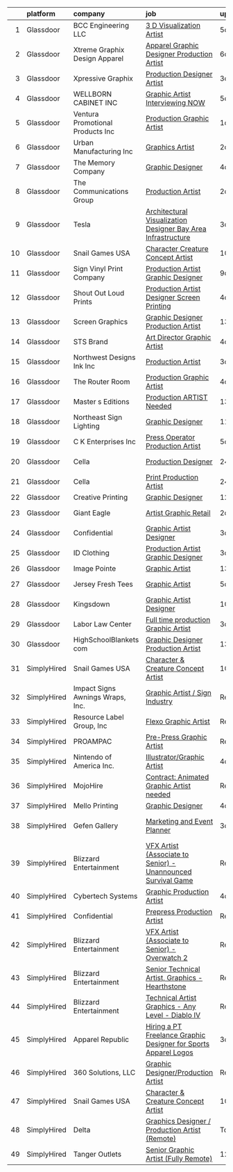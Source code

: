 

|    | platform    | company                           | job                                                                                                                                                                                                                                                                                                                                                                                                                                                                                                                                                                                                                                                                                                                                                                                                                                                                                                                                                                                                                                                                                                                                   | update_time   | location            |
|---:|:------------|:----------------------------------|:--------------------------------------------------------------------------------------------------------------------------------------------------------------------------------------------------------------------------------------------------------------------------------------------------------------------------------------------------------------------------------------------------------------------------------------------------------------------------------------------------------------------------------------------------------------------------------------------------------------------------------------------------------------------------------------------------------------------------------------------------------------------------------------------------------------------------------------------------------------------------------------------------------------------------------------------------------------------------------------------------------------------------------------------------------------------------------------------------------------------------------------|:--------------|:--------------------|
|  1 | Glassdoor   | BCC Engineering  LLC              | [3 D Visualization Artist](https://www.glassdoor.com/partner/jobListing.htm?pos=115&ao=1110586&s=58&guid=0000018378a93831a3c38fb5aabef939&src=GD_JOB_AD&t=SR&vt=w&ea=1&cs=1_8efd1c35&cb=1664176699774&jobListingId=1008152719316&cpc=E521981D00147CE2&jrtk=3-0-1gdsaie2q2p8m001-1gdsaie3akf3h800-04b7d80e9c0fc6af--6NYlbfkN0CAddgBklkkUojUV23C5ENrBOX7WyNdbf0KU89bOUJxK2QK6DCs98sKGauzi1vKMHI8wyOyZg7YiCAZD3hSoe0-rxv12lydIxZIwg4dCtQJNwfSpk7uBqwFx9BIT1ctrc7M3yfHhNlRARo16HI8nnrFREmATAliEBIyJ3E-_EhSNTaNANgWD0uf5fCOtHO1jGGAOu4JtdDh4s_3iwWOk1kMAg9CJIeiKjXCQVzoI2XIcJAWicjcPJqqiQN_7v31QYWSJJcilnKWwiE9fImpA_zZC_nTJuxJyekEkZXVDG7dvx6S48A1VEE47-jx9IIi-HNItb3nccMimwzVB6wTReDxVjYeFUQ861CqHCEhXK-h4lATC_KT_aIMJJro0jUKxw3cME9TtFHYtKSsAVlt3ZRZDcpPdW9qoff5EV04sY9Hg8vJj0h14nxeB1uyHDHkxUdalmx3F4HrYYWaJYEH2U3MPrVQ_R1cqKYKagjrpsyh3Pc540WdS-b0pQcbYoIhKDiL-gxmc37JFvFa6TnPForwzbg7hz_Owp4ZmmL3DWDFt5wsKyvbEW7XpUzualoqiEqIjeeHf8jIgw%3D%3D)                                                                                                                                                                                       | 5d            | Miami, FL           |
|  2 | Glassdoor   | Xtreme Graphix Design   Apparel   | [Apparel Graphic Designer Production Artist](https://www.glassdoor.com/partner/jobListing.htm?pos=102&ao=1110586&s=58&guid=0000018378a93831a3c38fb5aabef939&src=GD_JOB_AD&t=SR&vt=w&ea=1&cs=1_1bed8275&cb=1664176699772&jobListingId=1008150225561&cpc=3E6EA0B2E88763A0&jrtk=3-0-1gdsaie2q2p8m001-1gdsaie3akf3h800-445896edda0e98df--6NYlbfkN0CHpSnjIPxMtekS58WZl5Olhjo2iWL5RjE_Boe0ccr3Fl9Gcdp22GbR2i7cGCDUZj1YDpw5ePABuOt5YrZInMjpDR45YA865a6xQ6GOUSOVqQeNub6vG-oEBJxkz3ZrkpVrjUP18wQ1U_Bkoj4YQTggB7eSneEfGPhSh-bUOURyZRMOsUj6QduqaJwbILEjLKc31jSTpX-mZOdqJcPg-0hbYXUuDCkvSSB-bOeD0Lsqxcm-K9nQdvCJnPLNyTz72AblmJnvD9mNfNOSdEIhuO5TJYzrN1fk5KLS0ki0jXr7QjP631K88vTrB6yjdg7cYiuKUoN1cugk9CiAGpBhwSKhWQCaHdSXztvJ4bTL80o22Ykz02EjBlQvppzewd6tVJkFmj_fmW6eAayYt2UCVoPkloQN6jSCsfQGF8gg8TlPyuvrygZAVfWObGOKqI2wUWasf-a7e64EfPaIefdXfl0Xngn89XL-6Ft4qNznGpnL3IVrfmJWXxZZRmLKlgus7FNNqRuR2t_kQ8jf_wIS4gvGv6JnaVA9Icfml8m9hlnEcg%3D%3D)                                                                                                                                                                                                     | 6d            | Saint George, UT    |
|  3 | Glassdoor   | Xpressive Graphix                 | [Production Designer Artist](https://www.glassdoor.com/partner/jobListing.htm?pos=130&ao=1110586&s=58&guid=0000018378a93831a3c38fb5aabef939&src=GD_JOB_AD&t=SR&vt=w&ea=1&cs=1_3fee4849&cb=1664176699776&jobListingId=1008156255031&cpc=4F748F1840550ABC&jrtk=3-0-1gdsaie2q2p8m001-1gdsaie3akf3h800-f8f8e3936c11db92--6NYlbfkN0ASe8BV1ORb5jt6sSd3dH3G40V7zVX38yv7imgqHMtWoj8TXBwz_WCZQ75lltjcm0COuy7uvnAOJMEPCts1HZtj3fogYOQV3mDfC67GsY8YelulBKnOnymEVyVYnbuAGsTTz-hue6fG49J83f8gyAzCZGlKlV4HdA6ZkyBWYG5SijmtLhgI2Xb_r6S7bym2zuKUWntFUYgezjnebwhSZ9TbG_Ohs4EzYmtenVe7mK3SwU-wGbPBDP8WMy-K-nCka1YKt3M_PAYXe3QshhCPtGotrLUycOOi8-wRloncUJgkkJcp33c5TLbhBOJ6A8MGffnqIut_U5yke_DpTMSTc5mjyhG9DCx-CBL1MawGN5_u-roFUPl_5hb0iIMDC0Sbeuj9Yi0Ky_51lYCF7OOT1mGiRagATA9IMp_WTFPD2DC6LkVYSJZ282E0SOTFouLiVWDgv9sasZHo-ILVeJF-g0YagEoI8O1UHePlOu0EHqtapDRWQvXc4xkjSgF0l8Gf9rdU2JEywwbCTw%3D%3D)                                                                                                                                                                                                                                                     | 3d            | Zanesville, OH      |
|  4 | Glassdoor   | WELLBORN CABINET  INC             | [Graphic Artist   Interviewing NOW](https://www.glassdoor.com/partner/jobListing.htm?pos=129&ao=1110586&s=58&guid=0000018378a93831a3c38fb5aabef939&src=GD_JOB_AD&t=SR&vt=w&ea=1&cs=1_b18e2689&cb=1664176699776&jobListingId=1008151330008&cpc=47CFDC01B3F81FAC&jrtk=3-0-1gdsaie2q2p8m001-1gdsaie3akf3h800-9b37facb50ff1e26--6NYlbfkN0AhkjNy_Xj15MaJT8SEVZ_cPLF5-iMt0WSLYnUgPquIKJifxFTALjyZf_g7Fp1SEQjS1_Scan0O1cBmrehnJ7AwLotLL7Aa3qDEIriMcZe3t9JHibZXXJbw0Tz49-woX-nYUxNUWqIaMp4L4lyYlw0OvSjn7zrdhHveLXtnp-39nRhXSTJhKhgQhVWJGySRDOrwYEdKX9CEKWVVD7cRmdyFNlhXC-25SzIb_k7jA_o-ra0TbDPHW5Ps_keg2u9k7SMvb6kRaDaUTrOZ2Jx5qXk6_Lhyk5Yzlzz1UTrvNYgXcTas6kBT8mHOr75T-VRj00q1QJYbyj4ubMS_SdgjRxEMtDG10wej-l4PqgY-_Ux2w3ZKRfVq_Ri26kx3HcNui0ilBqOJ4hjMq3-ylzaRNL4DCs3XwrumzAFX_3aOfJPdpDwuEezCziSkG3n8og2heKdceEUQoTHOWKQcN7Rl5_9ZzFt8wWkvasB5Z6y-DqDjAXPqco7wsOIvfndyownkquL3uibwXsZy3sxhL_gZSIn5)                                                                                                                                                                                                                                          | 5d            | Ashland, AL         |
|  5 | Glassdoor   | Ventura Promotional Products  Inc | [Production Graphic Artist](https://www.glassdoor.com/partner/jobListing.htm?pos=109&ao=1110586&s=58&guid=0000018378a93831a3c38fb5aabef939&src=GD_JOB_AD&t=SR&vt=w&ea=1&cs=1_16690d74&cb=1664176699773&jobListingId=1008159828676&cpc=48866614B099111A&jrtk=3-0-1gdsaie2q2p8m001-1gdsaie3akf3h800-eea7ab864527167c--6NYlbfkN0AmkEpnXBeXR7gRO-9s3LZeUKbcpCxMz93nOx2nleaZNjd9-03PD37aqTRAUL_LNoytoBNBN1Zj46u_mGsDakwlxPv1Zo_mMcx0r-jMz7e840o3aZqCa3TR0I0w5Ws501Sb8AhiQ4kK-7UV4PEckjprZFvHvnJpg3n3ZZI6Z-mdob7OyM58VMCGLfkfKEqO3OX8SJlPbYfGuoN5rrAVpSFUdf50_oY_T4jOznBMo2X8pTwESZZ257Onauzrd5dxfjzhQ6iA63HI7U6UEk1rDtf4hZ5bmahvGtME1wzJwRpMNusEi0RcnWrwDiaPCgbKE5-eF5mrwM69iyxGmP28RI9njvhNuQi8Und0lGBpRYI8hhyOBsGJpvyESpTFzDya73yWuwC5cea6ZZsXdminDCnQ6QubbanNCvh1dqxw-ujcGEC7OHqndvfv6tgzwhM5GsnzccVKDJSIvTpDF8c_jIS7khPVfmlml4zLILqaH6jqoEgbMbYwULN4btNWqpUYMDKXr4ulGbNs0UT_OsTxlS_K)                                                                                                                                                                                                                                                  | 1d            | Del Rio, TX         |
|  6 | Glassdoor   | Urban Manufacturing Inc           | [Graphics Artist](https://www.glassdoor.com/partner/jobListing.htm?pos=113&ao=1110586&s=58&guid=0000018378a93831a3c38fb5aabef939&src=GD_JOB_AD&t=SR&vt=w&ea=1&cs=1_a45eb47d&cb=1664176699774&jobListingId=1008158287893&cpc=FF950A86FEA5DF54&jrtk=3-0-1gdsaie2q2p8m001-1gdsaie3akf3h800-5f377a2021e00ffc--6NYlbfkN0A61z6_0YP-K0dctR8SWSSggspyWb-mCnq-hWNF-Wx9Divpa5YRYFHFDTL_9Qco_zMnoy-j5JKWDhEd_KA6MkQZa686DZq28GjB2KggYgIk7E6j10-hLguA7dKqMX-b0awHB803SMfynaPLUBek076No1tNpxqysqa6IvTUB3SnMcItN-yQYPV9uwwyyZ2xnz_eje0H-FaSPr2V46GRgvvjTWXT04ecow0phjT51J0nEmJrf_7HLT7n_zEq_o2OSZS3lc1gQfCNJ0pPNeaUO8rHuY_YNaQZ5LYoGLhXdxETQzAg-PwIqPIIW-fDGImGKh4yQzQFLj8tWl53TTERQdT0ZMpL02We62iEkVfrdI0DOumZG3oPtbVd7XfCrnkA6Rk1o_TjFAidIsSII9w4aJvg9abMMP0pa0TnQ-RnBQ2Jc0sgnVzaV_OfaoSXdi28edHwMa5VgfxLzJGM-WWa_WdjkVsqP5K927sXVh-y8-G9SWI1ql5ofjQKJ188ng1kcDQ%3D)                                                                                                                                                                                                                                                                              | 2d            | Vineland, NJ        |
|  7 | Glassdoor   | The Memory Company                | [Graphic Designer](https://www.glassdoor.com/partner/jobListing.htm?pos=119&ao=1110586&s=58&guid=0000018378a93831a3c38fb5aabef939&src=GD_JOB_AD&t=SR&vt=w&ea=1&cs=1_eb69d4ef&cb=1664176699775&jobListingId=1008153990278&cpc=A615028083C8ED4B&jrtk=3-0-1gdsaie2q2p8m001-1gdsaie3akf3h800-e55767dde0732a37--6NYlbfkN0DeyJ4CP5CzwT7broxeUwKBt3co1QwKwWitRQqJu2WRZ_cVdmc-MMSgaZ_Wh-y2TuNaHd6yl9AGkTCUBF5ZFxAFyAu0RavwkyQQ9WzpCz8bGEILvUsXbGHtrepT5nxmYrMJuO5pWmDs3LvWgLJ-LPmImZHueNcH_n-ObduYxxbcJLe7Uf7Bf4yVfeGyJnPzwwUpCcf1QdDLUcG-mhbPlfXu6-jqlMmbfWVUlYDYo_e4T1Td3VYtcsAO33mRfmL_LaPumQwacKzLHKK1mOZVkNekC5GB1szFxhGkXw39mkSeJSuSdFbNiMUGe6NZD5ub6yKaPm_6PyPbtF7t1NiN87YlM_PhkodYHJF2aLiMOS1U-RcINLnAC25yJm7kSEv2ESIS3K8_wvPAS3NxcbxO8eXohlIDiRo4cCkJqp3CxOxQR_8c-km915A2gei-jaI3cyglRm26q2bo2KF5h-262a3AVkGdzaIXUpBvMj6w84j8xseBSAa-_9oSpTEqBogy81DjD8Ep-JpVRQ%3D%3D)                                                                                                                                                                                                                                                               | 4d            | Phenix City, AL     |
|  8 | Glassdoor   | The Communications Group          | [Production Artist](https://www.glassdoor.com/partner/jobListing.htm?pos=104&ao=1110586&s=58&guid=0000018378a93831a3c38fb5aabef939&src=GD_JOB_AD&t=SR&vt=w&ea=1&cs=1_13c19b5c&cb=1664176699773&jobListingId=1008158541270&cpc=E4C721A27A4A9267&jrtk=3-0-1gdsaie2q2p8m001-1gdsaie3akf3h800-44de3bd176369c7b--6NYlbfkN0ATuzukLZvOA7Cxi5gGVTPK8s05ijijAIGQnHXs5Od0X6ChBelLerDGkJfOz4F2mDixBRAskNoT_wRx24KaHgUMVOoR-SMPTw-W2PLpDljmDKPm1BM7EeCIYcWW4UNx7eZaMSJnqKnRIVHvhFAKwhb6bYg0-yS7zZUtsnaCcBM7Cfac5rWiphFBrqC8LXZ1ohU35scPgUm8VhLihqXE-JBqAtxP5m0hYuQWkv2oNk5fybC5PUiFxDdgBkBSr2X43flzmkbOCtS-xQ5fS-HIY-jtZDnOMNvYdYcczCia2QRaD3cclejrUQem0x-pVrkioUnBvCZ7zL08D_-JcIblDadzmGvvsJwSM6X3HnhMz4MTsebcVlAqA-xv1aQf70xQ3Jb3x3-KBeEgaJcyodDSyI6m1PYe8aj5EitTQ0AOCA9KbqSxlOhUaiVk_cMwYo9omCKj3ECEiE7jI-S1RsRrjKqx-WRGfNODaouoKY6KDsgAVCy3T3veFSdFWaGgvk_KShthW7CxD-qDkVetNA3TcYGT)                                                                                                                                                                                                                                                          | 2d            | Little Rock, AR     |
|  9 | Glassdoor   | Tesla                             | [Architectural Visualization Designer  Bay Area Infrastructure](https://www.glassdoor.com/partner/jobListing.htm?pos=128&ao=1110586&s=58&guid=0000018378a93831a3c38fb5aabef939&src=GD_JOB_AD&t=SR&vt=w&cs=1_dbdd8bbf&cb=1664176699775&jobListingId=1008157424103&cpc=9908D8D4413DBB8A&jrtk=3-0-1gdsaie2q2p8m001-1gdsaie3akf3h800-c00e3ce54c079d87--6NYlbfkN0BkX03mv_qGbDFMol2YHqLRvzzvm2LmpzMO_FcYL_FtJlnJTzsjtFTdelRG5HbGrIfKuF7l_SRluDws8697LYRRPx4MMFF7B7pwyjHfCpqmLzDqtWZBv9sBU-l4VTomUZzFVEn3FD13pc01LVCjOXxofHXMT-b-Wgq_cKBdsuUzgihCfQQqpMAkfo7OxHqAsZUOCKkUnJRdyoc4INaaF-LPQRM0rW6WBnF1qmGogkzivfOKHelIqTPoMhmlFoEXRAkkI9YgxjOOrY8FCyZJCbzXYSkx_vC1wMAZx2F7YtdC0XBBW0z-R_hyoB0zsDszSHL_1RF-qGOHJHtLxGtria6E16O64uhBEuh5U359Shab6Mql766vOWmHkbwi18vAdoqmXFRsi91SKVK7Gci9NYY1WcJ1RZxbFCX5oF9gZPx67Ne_Dwbw-cGMVKUTRYC5MfMmmxsEGt5iHwELuS-2L7BF-Hrg1qk2fQKH_R9qb6_q0ycdvNG0JnuLfUr3JO99MUL-YyFWlLJZjjX0WUb7kQGWmKSBs_gAdro%3D)                                                                                                                                                                                                     | 3d            | Fremont, CA         |
| 10 | Glassdoor   | Snail Games USA                   | [Character   Creature Concept Artist](https://www.glassdoor.com/partner/jobListing.htm?pos=110&ao=1110586&s=58&guid=0000018378a93831a3c38fb5aabef939&src=GD_JOB_AD&t=SR&vt=w&ea=1&cs=1_49ce797f&cb=1664176699774&jobListingId=1008143273068&cpc=F41FEAB56D215062&jrtk=3-0-1gdsaie2q2p8m001-1gdsaie3akf3h800-c7fdc8aca587ab24--6NYlbfkN0Cw7niSvkhlOnyUOIKh8iEFaGQrF0ehIy67CPytvastGfTep2RELHiWIiCT54p7uGyxwCUjIVnIlsUbpLR9__OCtQWshtYduel-DcqvylTlwFyMqEQesVkn8QFOuSaGCIjGwqe3lTzCEaxD2YU6JqSy_31ccDoySKC852Vlc6X51omYNc8FO4vUWSNooZgotJtQUr6NoAgHhFd5W0LINUEikDAKdtI7q7sTFnBTieVdVRl2fv9G2o2mmuftgyDNg4RQ65ZC4NRGkZddXCo3h_JF1ycJNVDnXfh7o-CwW8r9OHE6NYgJhJQ_aTaWsZC58sE0-Bu0nD8zNr0oFSDz7Ck8KPhqIq6Pdr5BRcvsTYKo7OFWnLxgsAXVtwRt019h-FXqeK0jptGTW4AOJA2JE-d4byeYu_EZuVXd6e1FDCz6CAGuOI1HxCNX0KzU0cBEZQJzHcUMru5XOv4CbITHfOCQ)                                                                                                                                                                                                                                                                                                        | 10d           | Remote              |
| 11 | Glassdoor   | Sign   Vinyl Print Company        | [Production Artist   Graphic Designer](https://www.glassdoor.com/partner/jobListing.htm?pos=118&ao=1110586&s=58&guid=0000018378a93831a3c38fb5aabef939&src=GD_JOB_AD&t=SR&vt=w&ea=1&cs=1_aaf17caa&cb=1664176699775&jobListingId=1008144696241&cpc=9900C911F071612A&jrtk=3-0-1gdsaie2q2p8m001-1gdsaie3akf3h800-46d705eea55d5ab3--6NYlbfkN0A5KBv-AWOArOTZk23IwAIeMcg_LUQhLq8yKqSRjrw89GFb_xOm3Cx0n2LyyrG_oIzeZ7SJmjZ2bnkcWmHzaIuUL0nUbD19WeMZU-paN9LvaHYy25Ca-adRhSVe76OAdmpgRJ1z6-qDsIfJCrNvzWQKqKqoVSzsCYfIRumULf4U2vIR7C7gWMAPDs3BQsvKyk3wGvV6o_EAx3QVNbhOdqyLHZu2lZKxre5Vovu3rNi20oD4s_p1KLNkyTwCSunvy8TwyQ1Ev73oAudlvICTbDMKvbEqmPl4lnz_h-Fz3ynJjbnSsnf83ay62ivRA6DmyMcjz3Dz3gKgaA1IzWJ1dTKY8RvHa6M_eZtak0KqIQwodoEnE09x38rXxqVf06tpbPt-jRsu5vp3ULxMgTcd3yz7z7uzzLbn23QxkcXoow-w7gH0x_XARovgrd_428RB-mjOzqfo6P-B3QId_qNDBGSrkwwf2Ws4-IL0lLDYMcvHLzSKqCCA6iH2S8kNG4LMW1L7QCohue1ieGUPw2DXQGxLtBX-IXatldA%3D)                                                                                                                                                                                                                         | 9d            | West Palm Beach, FL |
| 12 | Glassdoor   | Shout Out Loud Prints             | [Production Artist Designer  Screen Printing](https://www.glassdoor.com/partner/jobListing.htm?pos=123&ao=1110586&s=58&guid=0000018378a93831a3c38fb5aabef939&src=GD_JOB_AD&t=SR&vt=w&ea=1&cs=1_64bd84b4&cb=1664176699775&jobListingId=1008153368471&cpc=C17E88BEEFAF6676&jrtk=3-0-1gdsaie2q2p8m001-1gdsaie3akf3h800-400861967c53fe59--6NYlbfkN0Cd5ZvLdai7cR0fypH5_WiGezUQesq24dbKuF0ly35ya7XTnX1N3U-qLpt89VO1xRIcRa34nOjQJxCwFXvTZun-uCT2yWcQAtHx-PMBOTzGmRxbMqEQvEvIc12rX6xHWdjzZ_euQYlbCSR0Pweg8SwLYWgYaJ3Azg-JoJs3unrLcgP-OzO85xpDELdp1YzSa-h5P3Vh_gKadLieZZDGlmrsstePSi-w3wH-llqahBOQBCrLRmogYlFTJtplCsD7WgznL8GBRKugo5in-LZAGLcoyUPe1Hz78DAyNAmkj60Yy5r0axkr-q8_-VBkaWugBTyqnjm2suCMOLN0L3Qaluop6bBUqtfGmO9C9h_brOVEFVDIyiDlXLaVtJvL6auUkfgghK-HVY9c50w069jMe-ktB3c48RUim7mA8TcYHok3j5GwU1XYaeE61wkjNqZKLJnYYFOm3lQ0dK5Tyb_2CVjQeXYwhIDkTJsPPqW3Ysj9LQy8BMPpxbUux8NcJmj57YcgHrzP2pGanghef-eU4X5HREoqBNQKU5GJkQRUx-MEgA%3D%3D)                                                                                                                                                                                                    | 4d            | Columbus, OH        |
| 13 | Glassdoor   | Screen Graphics                   | [Graphic Designer Production Artist](https://www.glassdoor.com/partner/jobListing.htm?pos=124&ao=1110586&s=58&guid=0000018378a93831a3c38fb5aabef939&src=GD_JOB_AD&t=SR&vt=w&ea=1&cs=1_a46ac12d&cb=1664176699775&jobListingId=1008133775009&cpc=AC285F3A3ECA6BB0&jrtk=3-0-1gdsaie2q2p8m001-1gdsaie3akf3h800-17bcf93412295d9f--6NYlbfkN0Bzkuy17zoNwKMVjyusHhR7JNYo3SmelKzW8jp1Pa4Tk2raGOEy5KgPFKb_3aE5esGLX_MYEhr2TOBZA5GvVTBOvFxapKQegRSfDutNPIK_3Zp0ZE7ctB3rwuJRx7vHwIz73CgrGzevUnnp4eMcUdSpQAwF4yRZ0-QjFIiKPKAceCdHZfx5mt2flzRIe9cK9D_WnjaoTzrl_5fmedE2hOT3R9dgayZSmIgpN7gF2VJeabqhAu6zSV9t3qZGKeB9Z9JIJW6iNmOTfmylF4nVAZM7bFfZ5_sE3Rjnlxt7gjb7P4gmRBIgDu_zgUKwWXrpVfvjZ7sOmxwOFEUWjAvp25z1FbpW8DFqkO1T_K-TvS9AjRGvw0FNzwtMeU3ESNjh3Wx2gkTpEOtAyFIMIkywYcJumk65QLtEts8rRpoNMRWT1VJ-ZkLONWO1G_xYScgdnbJiOkT0icpWFebnAeGL2cc4jL86Z6eXBLBkXIJUKg7nwGs3Mvd-BTJowm_una7ma9sVELNN85bLroHf57KBSOl5)                                                                                                                                                                                                                                         | 13d           | Pompano Beach, FL   |
| 14 | Glassdoor   | STS Brand                         | [Art Director Graphic Artist](https://www.glassdoor.com/partner/jobListing.htm?pos=107&ao=1110586&s=58&guid=0000018378a93831a3c38fb5aabef939&src=GD_JOB_AD&t=SR&vt=w&ea=1&cs=1_6f977eb6&cb=1664176699773&jobListingId=1008153498177&cpc=E1C104E4DB0A9973&jrtk=3-0-1gdsaie2q2p8m001-1gdsaie3akf3h800-be482e91c0342dc0--6NYlbfkN0Bo2KUTt4SEB6hoIqef2rcXatyhVyCZewegu4RoINC0QLJwU6W56r27mgen1FtSvh3LHPatAgcfUGQZgBx3SRSFFVTA21rAlye1K4vQXHynDTQb2kn5o-e2NLVR6fTbVKKN7CnPFiECHSiISbF7uwchle-RCEIvgjV26bT2fVK8yTz9fd6dunuuO5zr6X4_sYr8ZwGS0mqxcHksim1S56Mo-eLydpb-BXs8G6Q-MpJG2uGVU7IldpKAkhDJ4TQY_Uv_4mULtiIyl90e52jBNldWnqXVfIwJxDLs9-XV6m0zOrhhd-kB3To9VTwy1q-z-zkN8_YZKiclesJJQdG2C0spxaM5jPfYOUTyhxOFfu78NmEdVo3Fq5IWattVOg95f_7lg9_RTgRf_TDfbLJ3q_obvqVUD6G_GzPqqGrq-x4Lcr4P_I1-0lcXNGUQfdzBMnE5jvW3UAx5EA5r8brfhUXm2iSs8bjMmSAbu7Kc2fXUXicgQ2bonCnHg0BpsNrOeaJPTKwTrSDQ3FxvoO0r-qSo)                                                                                                                                                                                                                                                | 4d            | Houston, TX         |
| 15 | Glassdoor   | Northwest Designs Ink  Inc        | [Production Artist](https://www.glassdoor.com/partner/jobListing.htm?pos=120&ao=1110586&s=58&guid=0000018378a93831a3c38fb5aabef939&src=GD_JOB_AD&t=SR&vt=w&ea=1&cs=1_f8589bb2&cb=1664176699775&jobListingId=1008156738179&cpc=45DC3EB807283E85&jrtk=3-0-1gdsaie2q2p8m001-1gdsaie3akf3h800-0c8153dda2d2e033--6NYlbfkN0AgulIl5SR5EsOtr7l9N7D_EhaMh8y0wnYzHtRCRxdUEaBKkjWjS7wW1HSC2tB5ykzsYi_6qsYFFer0H6xbaIMdFf2VilDYfearsNHUfT2WptSpZYzbW4bBBffLiFaPZQ4oHAMEvp1mhsH0LtOtRkfyBDFv2GHn8e8lfmPkFn5ysOQIuli_qN8XCBwtSL2hpXPeJK7qfIWmH5mzKfZnwuT1vNACwMinf8ZR9LU6DzBF25WDJyz88NVgoIOHcD9-Zq-ctk6sbUXzO5s0F53pQPCXipAPNm64MNvxeIcHq8U0pIfN6dpgr2Fuo86dZX5Da1eWR6qyTPUz8JO22Qpi483TSzZbjUzfa0G36JEKjOJs7LLLckTaDgguWvUHPotpOBDGBRfkQ_TJg66pFA9yLAsGWWR-VM_g75zDK0VLKsTYs-wNzjQMJtsdf1yf2aBgMTmlxTw_wj2w5sMaoqpWbxKsnDpz-hOgZoHLE_S7wTF7GqSlDN1x47sfc4BIk5ZF-MGixQETOKy8Vg%3D%3D)                                                                                                                                                                                                                                                              | 3d            | Bellevue, WA        |
| 16 | Glassdoor   | The Router Room                   | [Production Graphic Artist](https://www.glassdoor.com/partner/jobListing.htm?pos=122&ao=1110586&s=58&guid=0000018378a93831a3c38fb5aabef939&src=GD_JOB_AD&t=SR&vt=w&ea=1&cs=1_5027f986&cb=1664176699775&jobListingId=1008153403954&cpc=E04C949A9101C6A2&jrtk=3-0-1gdsaie2q2p8m001-1gdsaie3akf3h800-a29a98431f3de04c--6NYlbfkN0BBGG9LMNqL16EzDx9S3nKk4b6IwprgSJginr0DZD_oW3LpRtTNiygcEw00-MMzcE5TQ805-bJUhKwNqUE3ZbyDA0w1x5AmHxhZbkz0bITAGxVspfDBg-qUFODc07o9m3hmjz6AEF7mu9WexNgHbdpNDgGuwHHoYlriJrAz5Ddps3GGzk4rPC0PHVwCRbS2_goKUDuKjCYCCMsUJKbB95zWWhzR9IKkbI0g4sjpCS0BXVKvEz_wg_XVBhLSe_2UPbh5Knzp5Dz9YW7nOyrbSpwP1ET6fqNhT0KJXbBYrK7eLy-vRCn5PZ1-O99lsfO1qQuTxzuj75cbYym4mVOGpbhZkMvtsAU7yDlQnM_5F87mBwykkge22KcRsh_QsvNEDka4QO5dHtjnel3w5HEHuzYDMaLJTZkoECIVAQpfqDiocNy6QiH4Vyq_VAsxvWYKZIQALuEBGYpGTebsw2IhLDLj73hSazoprtXYu8O-sPnzD3OqVPCbUytmhv0AtnXTELh9yxo6HrwocgM0Xwiuhn6d)                                                                                                                                                                                                                                                  | 4d            | Dallas, TX          |
| 17 | Glassdoor   | Master s Editions                 | [Production ARTIST Needed](https://www.glassdoor.com/partner/jobListing.htm?pos=112&ao=1110586&s=58&guid=0000018378a93831a3c38fb5aabef939&src=GD_JOB_AD&t=SR&vt=w&ea=1&cs=1_0dbf9090&cb=1664176699774&jobListingId=1008134298900&cpc=38E0756619F973C7&jrtk=3-0-1gdsaie2q2p8m001-1gdsaie3akf3h800-282032a7973a7d1b--6NYlbfkN0BHIfC1zsKGIu0R3teaIu8liT7fbRNLaQeDQfcPJweUKxynNxS1I3QAQcjnkmAqDTyUeX1mOe6TiV2mgVVrWuE1v6jU5iOvR7t1K5GX42VLsfi-ldXXam1VMz-tXSe7FEdG6gQvSV16xMAbGZLxlNm2T8yAdLo0WBWdixm60wjGgvV1XNpSbft8BdUTO4kzDsBzTbrENcBhqjKobLtIk3xKxJnPYW7bdG4hxW4h403jiL-Hbo1uHFy5IbalOzyZoPWTrN_PivR6xl-hGy63FnCTt6zEsA13jgzdpMJOG_cl9PooiRlG5_cz5RKaxNdL4n7-QHM66Qe_E81zXpRzRq56JQ93HpIuHfL7lsKcpuDJSMGJBtSGUxcoUhUyjNDyGy_koboGWAdxtFK0H7_CGWRMbsyREDLCVjA9GGk6Pwpf9Vd3Z442ey1K1HZuymiZ568s5g2f827OtU5kzb5Q893XMZtnSTZjRShOtFJIMQ4rle8rWwLeIxTKi9EW09s41ZsEywYfI_3hKqi8UDLUXOsB)                                                                                                                                                                                                                                                   | 13d           | Pigeon Forge, TN    |
| 18 | Glassdoor   | Northeast Sign   Lighting         | [Graphic Designer](https://www.glassdoor.com/partner/jobListing.htm?pos=111&ao=1110586&s=58&guid=0000018378a93831a3c38fb5aabef939&src=GD_JOB_AD&t=SR&vt=w&ea=1&cs=1_a3b7c2a2&cb=1664176699774&jobListingId=1008139048505&cpc=EE88C8A3E1CFDFA5&jrtk=3-0-1gdsaie2q2p8m001-1gdsaie3akf3h800-35351534e435035c--6NYlbfkN0A953Z9EfJZc5Z9y7Wb0NkuJO-5BBnqXCJSieP3bN3oT0yhRhApRHWswx2guFObclladVP_jd0-xojkZ_qSEu_LJzA8Xyos8BRzIOM_7XB4Nb06YhxDDwytzLDA2G9PataIBByZGxFeJ1vnGGYD6ReCC0PSEL1OLzrMIqxDan6aMUY2w61LEUdwH58TWP-FsKorpCOSEBBT4jriWuDQp8gz-eUCSzzcBG-Vd7PN_GM_1ELtecVqjeTe0L1vfzgLrgxmNuIyfyS7bGLTXiwbrNJodvhph_uyxrNvo9pNaXHE0OkCu3h5-cCGnc9upXKMv6LkPAPuSiz6otZoymPVY6QAOs1dXiOMgaXhWOYFGF6YJSC9D4yUjH4gHloTLuQQyD2TLI_el_WmDR77M-A4FfHjrEHLl4TPviPdetUgHUf6yH3-6yRVe4soW_NHvXVbPmdcnBOQCzWeaUBZwKSLYb5AMpncxv1TijlZc07ncd0a1A374SacVfDoSd7mCHJjbhc%3D)                                                                                                                                                                                                                                                                             | 11d           | Point Pleasant, NJ  |
| 19 | Glassdoor   | C K Enterprises  Inc              | [Press Operator   Production Artist](https://www.glassdoor.com/partner/jobListing.htm?pos=103&ao=1110586&s=58&guid=0000018378a93831a3c38fb5aabef939&src=GD_JOB_AD&t=SR&vt=w&ea=1&cs=1_3aec96fc&cb=1664176699773&jobListingId=1008151491295&cpc=32EDEB2DF494061F&jrtk=3-0-1gdsaie2q2p8m001-1gdsaie3akf3h800-34b4bb55419234fb--6NYlbfkN0CdcVd3SDA1nO7RkKTAACmPV4xEt72Vls8LI2dqcgyOeEuvNHGnNQzqnd-CyMswgT8BXc5Ej9KgBssb0c50kowdYH-EvrYGsXTz3huyg-DtIdM2i4bWq-61bii15ktkIN51k0A2QIxUl2sqXaW3meAX3KJaU6Hc78nG321gpnAeFvLxDfaPiNxDzBLGLBatIhfiMrc7B7Xi4XvjjMRNo49L8dImHiBMlLO4yF9sedsBC_BYv3hgNLFLqy0FCcLG7-s0XakW2wDzxvho7h_rM2QNx8_HAwFl7tlqY7VDm4-2txm4OlWwqspMO2rtHXwWTlYyxPpWutJExbI68uX3TiLHpQKL4h1gaErEOOn8H9rtjaz655YSJ-EPlnBsFGCMarVfbcQiTizC04cSOFoGDE3_PJGPdBQ9gdFVs4RH0ItJxN1n5kt_xvjtntp7IJAgphsJAPuZpVpOxaH4_LYzUYFsPjVCIN6ud0h705wGmZ6iZQiatxWHIC6FOFj9gShTjhWRcgoDFAQoRMUesbtRdpA2)                                                                                                                                                                                                                                         | 5d            | Lone Jack, MO       |
| 20 | Glassdoor   | Cella                             | [Production Designer](https://www.glassdoor.com/partner/jobListing.htm?pos=125&ao=1110586&s=58&guid=0000018378a93831a3c38fb5aabef939&src=GD_JOB_AD&t=SR&vt=w&cs=1_aee8cb50&cb=1664176699775&jobListingId=1008160486390&cpc=9908D8D4413DBB8A&jrtk=3-0-1gdsaie2q2p8m001-1gdsaie3akf3h800-4716860d38e1356c--6NYlbfkN0ABL5jwqrJX8j4-zsE1pdctockIOMh3bUiDojLxDHSgftFYTu6d8fl-LkE685zR_3ophrmiXijn2jD2IOnH3GUKn6uStg-d7vEbWQsulpMdujMRDqFc9uY13Li7KNEVBQ-uECz-h1u2qHcmr1-8huXfmwbr5we_wUC_tpZKZpYi45eqIVJBtr0Ppm05bC1VT-_seEZF9IeySNWZ8rz7THDngJs_LZttyCElOGDy45tC-fNxFQQ5Oua3S067DGU4I3Ze-JchHygWR2B7tthxJxw--aYH_nd9WG9_QaGfRmS6iM9B8Cbvu_oqXtROHqTNGbKcJxdh_CAglh75zLtJKDQhnh5LB63Gl0Tduqk9sG3qqGXqxa9te7kpWhgiAgMq715ClhuBtiNA8LIShXkMneeogndrN63nEGYz4DSM5GBubp3R43ZNtrgHah41JELoL4oMsrIFwINm40BHBFnWLRk2nEoYirrTUtjqN6hY5Koak5mTPIj9AgRHvyNSKpRT1vJ3ya4i8EQGRbdJKdA0je7cUV_J0xHeMRJq8v4AtbE_kHoGmEHM1zpvsOE0-WX9oF0g5ViUPt4FfgrSPyfFdysouV5i7Y4uZa6RhQOArJ4B-guzP-sN5T6iZEIVjcAKax40mpBX_S-cL29mrTUOjl-TR1r5HxY7Ym4uZGtX2TPzbcThbLKxkzLjRN4DMs09d00WNAK2IWp8nEF8xRlgjZTAEwHYIc1I1SpPIm016VBVDwxAASWtzi6e8rF5ELXw-t7LdxQcUlyg2g%3D%3D) | 24h           | Cambridge, MA       |
| 21 | Glassdoor   | Cella                             | [Print Production Artist](https://www.glassdoor.com/partner/jobListing.htm?pos=121&ao=1110586&s=58&guid=0000018378a93831a3c38fb5aabef939&src=GD_JOB_AD&t=SR&vt=w&cs=1_07aad10b&cb=1664176699775&jobListingId=1008160292768&cpc=654405A9B1E0A9F5&jrtk=3-0-1gdsaie2q2p8m001-1gdsaie3akf3h800-ecb0da82ad933996--6NYlbfkN0ABL5jwqrJX8j4-zsE1pdctockIOMh3bUiDojLxDHSgfkADoFdIccAScm4anse-oTmfA4kVXcuXc_jdbWFUrvz47INtx2OzCq8F14Ki1LYi8h1V8hl3mE_Oqj8nm3xyJ-p0GwAUKg1sJwLPsXcqxYF6hiOWGJwNsaV-_Z5m6I-nnjEqwvcqDLsU_D6rybk3rZR2eVz59briKyqusVQ27vO6ovlxJr2H1qi8GBpsjHNa8AOaNMsickjzoNusFZJb-9fv3NWm2ORTsriWMvQJbE-VBpsXX4w-CvKFRBKeTrgpetUstVKpGBG8Q-Ei_4sY91QtlNnbVmnkUXEoFOjYlQvKeBUrWulHoHliDgyhAAV0W_pOVc0wh0t0dfSUkWym9L0rj95_AhMrkT828VnLdmxpbPTslDSsOHQRSvnE2ginsKkzORaQXMzC41BlWvMzuk5mAdN1tDNvuIjs9DuskGinZKfAB9u0MaQ2UAPuiwDgG3-kvOxrenbfj0KLsezMeRKobPh2oL7qmhsB0faryp-mxwoDFRite8hQUZUd5Mg8OU3TKyJjKQN1hN9J5b_JMsyczi6mduOIWi7ch3q0JN8mEcXdK8l8dqKVaHFAQA3OmkSqFxeA6d_TfJgV10CyOt7kQYwk195kHZgE7lgW_wGwjIzgyRJJjux60rz2Mhuiu12xBVVhGZ-UzOpOULrizs05RgRdpHT8UU_sORoaN4rufKaoU31YP3lyZyh9GqzbJuftD0I_SxJod2DViYuk9JQ%3D)           | 24h           | Wayne, PA           |
| 22 | Glassdoor   | Creative Printing                 | [Graphic Designer](https://www.glassdoor.com/partner/jobListing.htm?pos=106&ao=1110586&s=58&guid=0000018378a93831a3c38fb5aabef939&src=GD_JOB_AD&t=SR&vt=w&ea=1&cs=1_411a0adb&cb=1664176699773&jobListingId=1008136595330&cpc=F3CE8D62612682AA&jrtk=3-0-1gdsaie2q2p8m001-1gdsaie3akf3h800-ef41a54afcd10a22--6NYlbfkN0CB1tmP7rfbaHtYFmPjg1Xv8BJr6DUbyz0HQmM4H563AurHCftAr469ja8SW-ZU0WMf6INKTm_PiiWzOq3CPBy64yGl_L15ZPtFTIukFIEfbzQq1zabOEu8a99ksAt6oavqhfl1Ld4k5v0SNg6gnetYVxaz0D0f37QH3L8th-bjx2c_EF8XqXl1bljtPiIAKVJsPPjBPtpCdR8NvsRt_x53diu_vA6uN7PfYA13ai0F2FCI2tNRoCQm_nO2DMZ34du6-EwmxH9EfS06QHnCwkCO-tI2Kh1tm2ipRZhQoaSiAh40VkBsJdY16DnK-9niZng_eiaQGWxhGVdAVj7nL-2cq5IZg0Ff0A9Mv7FzDLoERjpoH-iL2KB7hCD-p8vl24V6xe6NqEqGaSJntcc9QhPtJiw_xlfQ-UGMJDuleNpFL02OxmVJpAFhwVNcdEsFEVx32FGN_sRZAx2ZUQWcdrV1TgVnrJyJyY2jFYnLYe4pLMtptHbLxUuzprLVyMJlrpdWYCAyvdJkHA%3D%3D)                                                                                                                                                                                                                                                               | 12d           | Huron, SD           |
| 23 | Glassdoor   | Giant Eagle                       | [Artist  Graphic Retail](https://www.glassdoor.com/partner/jobListing.htm?pos=117&ao=1110586&s=58&guid=0000018378a93831a3c38fb5aabef939&src=GD_JOB_AD&t=SR&vt=w&cs=1_9c782f3f&cb=1664176699774&jobListingId=1008158189613&cpc=B076152010A3B66C&jrtk=3-0-1gdsaie2q2p8m001-1gdsaie3akf3h800-653a0c0fc59ae39f--6NYlbfkN0B9Z5kUrYpJSl1jY-NmjPX7HlwbyZlOtE5lNuYxyWYp64qwvpN0tWd7xEq6tmpl38fr5cWx_kLuEBvkXmGWxBU54lGztVakqUXuXrPVGLDV5Au0dCm83m9oey21e-1G0mgBYBOQFn6eGJRz_RmZrIuYWXEFVgVEBEA71hXmf2q08fZecjhidaN5GYn4EhG-o0mDYxhwrQGL-6HJm4J_trZiiTOHmhxanmG9FU4UzhCBKaFpXBg3qp7-7VhxZcHI_Dcxg6B72eorqxSl_MLrrg2Ga3UQ8B4M7docC7HV5WAbrD60FCHm5CAxPSk63m4Xk3Ze59gR2Ml3pdDQGluJmzDkSkxT3JXyFLTmdwuCF3DBdGmKHLzaKKwZOI0oAntDTRTvGaageTNA7c9WxRvAavT9ER6m5fNMDbw8-maMtCByzJZn3zVVrgGmutbirwDIUT7celaVkIyEuRISpb80R82rX-98iIJujOx44f9_7eRNPOA5wecfV_fQQQeE359QgQw%3D)                                                                                                                                                                                                                                                                            | 2d            | Pittsburgh, PA      |
| 24 | Glassdoor   | Confidential                      | [Graphic Artist Designer](https://www.glassdoor.com/partner/jobListing.htm?pos=114&ao=1110586&s=58&guid=0000018378a93831a3c38fb5aabef939&src=GD_JOB_AD&t=SR&vt=w&ea=1&cs=1_e12fbeac&cb=1664176699774&jobListingId=1008156194254&cpc=64DC0C913FDBAADD&jrtk=3-0-1gdsaie2q2p8m001-1gdsaie3akf3h800-8d7dbfc41be50e1f--6NYlbfkN0BBApSCe8UkoDFUdPjGJGk8b0MTMAA9T7qj8oBjbEembMIyLwf-YKqO9up9wpXKSNnXrzGNUjXf4tsdZIY4mTgAiq1QlhyPt0iE1A4ZATIQpRh5o5LzcyJjSZQ88eey_msJCExHIiZ8jX2ahI0XNa-t2y8Ksug7PYdyV32Dk_vHZsKvmxw1MHSDRLtabYfy3ZfKG4OHlu69uUwfbdJ2sPnLdx2B5eZc51Y3r2GxRmeqwExZeIqB0t_WvRDJqrhge_7uvsK7IwXUOEPKZssyymPr-sn-91zz0RMALp8lpwIZ0PobDgjUIM3yfLsHS1_vg9e8t7LMbyy3mt94cARGaovSjFefZy-o8le1cQ7RaTYZAnpaBMFrBqFvVgcwxKu47Wmev5zh18uYEKoafrqI_PMx5jOkcsN3_vL_l2soJddaTxr8wpCw23VL1Cg43tcsNr4JdvOfVH6xmt9imIPHyO_eYvc8tg40udccS8HT0Zklsv3vW_GfUspmDiiBYfIGShNAsejQAw24k3xIPMuY1lBk)                                                                                                                                                                                                                                                    | 3d            | Sherwood, AR        |
| 25 | Glassdoor   | ID Clothing                       | [Production Artist Graphic Designer](https://www.glassdoor.com/partner/jobListing.htm?pos=116&ao=1110586&s=58&guid=0000018378a93831a3c38fb5aabef939&src=GD_JOB_AD&t=SR&vt=w&ea=1&cs=1_34b484c9&cb=1664176699775&jobListingId=1008156694994&cpc=F793441F64F6F721&jrtk=3-0-1gdsaie2q2p8m001-1gdsaie3akf3h800-4b73122600766f26--6NYlbfkN0CmQ_Z2vCugS0sM9k7i6wiA1SRjeZepjsTJr8C1GKXQM6tYbP0DvumhquReHR-Nigrwg2Prt69DDUwCQyveBDl4wu7qgmQS6gjxWRI77UbQCQE3_VBfUqM-ngKoCGhF9P-g4BsvTT4Wwt8y2JNvcFy3V7KrVs5fPACR-2hBlCfqkynliFnsgX8B-hf8AIskDhOIB3oGBX75fG6UJ1gTOHlm2MelXSxBbeo0xkPXh2n95KkXPK2_o5wd0s0yYhAipaxX0CyNez1e0kvL77JzcEa_h3PHuNbHpoR8XKvEafMztVQDS4ZkH-ON3awxNiG0M-4jxLtT5fEHQYPEE-Cg4nwmCDgQ1JLl5XYxklWsUJ1wJAdB-L8kwHuiItgr7rddkIe65cedOjH0DC7vy4FAfcyC0todcHNdoaCj5ujod95Jw0VKK8TcZNZ_FPY3_0yW5kB34tv2ZGWjERtiSu5kx8Bv0hzdNIx-WsU2l52T511KjhfRDxktsFoJxpJCcaYgNsGzjGZy9eRZyr9vc-Up8I-4a9LkCuPaaLo%3D)                                                                                                                                                                                                                           | 3d            | Whippany, NJ        |
| 26 | Glassdoor   | Image Pointe                      | [Graphic Artist](https://www.glassdoor.com/partner/jobListing.htm?pos=101&ao=1110586&s=58&guid=0000018378a93831a3c38fb5aabef939&src=GD_JOB_AD&t=SR&vt=w&ea=1&cs=1_488323c9&cb=1664176699772&jobListingId=1008134738966&cpc=63F99801A7047C62&jrtk=3-0-1gdsaie2q2p8m001-1gdsaie3akf3h800-8b9535e4c5f6f915--6NYlbfkN0CO3DEfAY9A68AIVwcxeRGvQUfeLcLgbZIyCfLEHxv2SUABPt3EZ5sY829H1jcuQ7DGrpL8n2rlCJBLBFW2Lm1wqh6mtxx8Ign_VbhohUfyPEU58xvnFuKv2p1kE0Ys3zV-p6yCmhPhN3JP9jOEVXHi2YMQi9J_yJunOcO5a8Z0LuClIJVl5IIGc3bgPER1Ck46AklqZdtrrIdgwnNSDZXF5l8-7Ec3m4zMZmZFUrvkH2WT5Wx-_ZbaNEittCdD4TKYoQCedw1vkPng3ZyaMGo-yQoTdA-74bU_OquzkPwlxCTpSs1qeXmUEKrRrOoVOsMHlYFifPbWMkTHX_n1k0m0FzBAL_SPBMC5cFdzZ1vo9q9XgbFnvZ3ZANT2fgBhW2facEM_vBP6gwW8oRItkUUPnXjhRi9_ZMZW_5J8ItyrW-6lPhn9idd4CFBm1y08Iui0g8hFEmxgIhgnA01a9ToRC94GhfcvYwDwUsM0qovZHyG8TrH7C7pCGV91xZWQ7q8FpzHuljO0Pg%3D%3D)                                                                                                                                                                                                                                                                 | 13d           | Waterloo, IA        |
| 27 | Glassdoor   | Jersey Fresh Tees                 | [Graphic Artist](https://www.glassdoor.com/partner/jobListing.htm?pos=108&ao=1110586&s=58&guid=0000018378a93831a3c38fb5aabef939&src=GD_JOB_AD&t=SR&vt=w&ea=1&cs=1_59b0dd5e&cb=1664176699773&jobListingId=1008151112940&cpc=14D5209370AEC984&jrtk=3-0-1gdsaie2q2p8m001-1gdsaie3akf3h800-173e4cd626699642--6NYlbfkN0CO3DEfAY9A68AIVwcxeRGvQUfeLcLgbZIyCfLEHxv2SRUguGQXX01toiFilKf9C0FycnaKAnYcaMk3onlO7A8n-nGOe0WgIxb9pGxwAheEO3Fb9jZ8oCq6sYv8_4dURmvRf1jxqsVU_aKK5ojaRMkjB7Bj4gYCPg-kd4Ze4FkJRfaEAup92y-ytzGOxAIyg_vef-8d1UFz1am2FxW6_xjxbI-to7Eee3WkHmUYFzlVb5kvIhLcbHUBKAdNjSTzW8RFvalCKELjFRj0uJiBxRNpYtHfV3azzXWBJsAbO_LqJ5ndEVKplpRFO-6LR0Qrtt07yk1-ji9ifaDKovg41AwsVeKClIC_VYn1du-QeTBB30DZ7XaSskv8Z9dot_aShX0VWfLwnDFS1ZtVMgW78zP3av-JcdkJia1M1mZJEXHaaN_J-8m0HMa8eKyGjpxMzqhTqLCOGAm3PIjJ-zT7gKWPIj49T9XimEbVJkmiG90T2IiU9WX-MsYKm1alXO-LeuvnGZvZKk1HHg%3D%3D)                                                                                                                                                                                                                                                                 | 5d            | Somerset, NJ        |
| 28 | Glassdoor   | Kingsdown                         | [Graphic Artist Designer](https://www.glassdoor.com/partner/jobListing.htm?pos=105&ao=1110586&s=58&guid=0000018378a93831a3c38fb5aabef939&src=GD_JOB_AD&t=SR&vt=w&ea=1&cs=1_cfb6f365&cb=1664176699773&jobListingId=1008142159677&cpc=241359978B7FCDEB&jrtk=3-0-1gdsaie2q2p8m001-1gdsaie3akf3h800-2557b76691664809--6NYlbfkN0CzcDFs8cjNZITHzPaspPYUdxCTppyanGLeq-qEeiOFH3qOVNDH6wVj1G8JIAfethdzPPyIdq4cfpk-8uGJN5tEJlfJZC63NwCegaHmjuzFBLX0l7FyTKp7uTFN0EzYWmLU24tT6xPkWiyUSczPF_wfLgNzYH9PHyGc1FYk2RnTguQph_Vk6wumPSrcv5ux3KeZeaD4bGNXAfe9p-svm8UBchi_aJ7rQ2DRRh5vb2pJhg5d28VkTiYYpLKaLfN2JjEnq782yDcgnmFnrOhqul4se7Gn_-Vu4w4XhLM5ncq8x7M7YGBoDTIhONlB5hXTnxLwbk535QB2n5mbgGcF9UN0mb42G18vG_J_P2deLAx-jdQ4XvGbyHEt7IRoAoFRkUy-a_7dQ4G2gZ6LjbDCHv9ncbIQladj5nVBuPE23jnczfJ9MPlRO0uINJQT1U7x-fRpmyyW7Qh7xPk31qoUfgqy2_TPc5egM_M86Bx_lb9rskMg95UDw7UqZWRS35p5QFj4y3T8CorS4A%3D%3D)                                                                                                                                                                                                                                                        | 10d           | Mebane, NC          |
| 29 | Glassdoor   | Labor Law Center                  | [Full time production Graphic Artist](https://www.glassdoor.com/partner/jobListing.htm?pos=126&ao=1110586&s=58&guid=0000018378a93831a3c38fb5aabef939&src=GD_JOB_AD&t=SR&vt=w&ea=1&cs=1_f8d2cae5&cb=1664176699775&jobListingId=1008156419314&cpc=A65DF3A704A48F9B&jrtk=3-0-1gdsaie2q2p8m001-1gdsaie3akf3h800-1d2376c8871debde--6NYlbfkN0AS3oPsAAmCngCu4U51_2RxXyfS7TdWOFtWPOafNW52I-BHaFGjpaHg8Xw9kiaEheHCFoCnw6JEEbgN3Y6LrViFMy59xcizfkdj-4NYq00m3vJ2FIUI5AillWNPPby8M7Vl9cTH6OkKLJv3w_vH31Zo85LYjkXwS_AxUwLUmF1ap_MyDL469hhZ9zMmEjN6Js0FcRqw-uNSIy4ncbPJAuPqoXx1xOgYZP2ZfaB6OpAw7Rxze_IbbndRxp-GcmgxlTmT6ISbiYcexbWXWA2QE_irg-6o5N-MfgJ8VSC76IXWfUWYLBuC40sL4-uX92s7u5iH9n9yGFf4qv-fjbQ8H6Qv0rp3MmJdEr9M7C-zYdMAlqy4dlVn1wLy5N1fjeTK2LErgYoGdUgu-xdxPPDm1xlCKaJHDHEFY-WkkR7X7Qb8EVRnpa_DYrUzuxDVrP1l-mCnLON46XOqOKlqUCm_Ik7N08g8SwhHjCztdu3x9_bA8Sky7ip7plAaQmQ0F6Gp909U9WuLqYylpLQaxRTrFmCV)                                                                                                                                                                                                                                        | 3d            | Santa Ana, CA       |
| 30 | Glassdoor   | HighSchoolBlankets com            | [Graphic Designer Production Artist](https://www.glassdoor.com/partner/jobListing.htm?pos=127&ao=1110586&s=58&guid=0000018378a93831a3c38fb5aabef939&src=GD_JOB_AD&t=SR&vt=w&ea=1&cs=1_9e8de7ff&cb=1664176699776&jobListingId=1008134648378&cpc=8D52E76475A7E842&jrtk=3-0-1gdsaie2q2p8m001-1gdsaie3akf3h800-5fa0ea1c82fca7b7--6NYlbfkN0DQ2K2HFRCO8GQIEThL1CeNaA_SIy2uDB6BcNzBKXXw2qrJudXI0qv0RWv66XYYAGeY4q1FYiuTbjtcxKrUjagKGBcNugNXbdWqXKI4dYkFNrZt7Iwsru4bi5FdBPjP5WROiNpiRypIdThZPICiL5cm6HBQ8w_JAmDjwHAGGxMUXk3ixR7RmAwDdD5rwN4XpTqsNf28nOhBD2HmnhK8v852DGXpHTYGScNiCkyj0qRZmMGlMQVnxeTBWa1EkV32z9GDAzabYWAlzQiPTFCu0SUEonXigMJ55mvFEoy4QYCR_-OPLGiuuMTwpdeSXJt0PnMF6W0KlReO4nNpL0BwETM4zmuIcV8mlrmkqYWL1EbERpTkrxQzu7a2ece4vHPR-ZvLFreaPBqnv52JzuT4hFz9YwuL-WL4Qu3DW3WiK_67wNCjKoFg8V0mRhy0ZVXxFFKnOHyV0qZKGcDpJ15OK9yAo3j4m9ZsZ9ulCKbXXcaAi6udJDGCWE-7pYA1aF88pzt0tljnG19V8qxPpoOBTXdI)                                                                                                                                                                                                                                         | 13d           | Murray, UT          |
| 31 | SimplyHired | Snail Games USA                   | [Character & Creature Concept Artist](https://www.simplyhired.com/job/bgAu-8iPO2QNv1kaHPFpLw5dNDCUE7_0TDghEMRGFo5fDDSvYLNcWw?q=graphic+artist)                                                                                                                                                                                                                                                                                                                                                                                                                                                                                                                                                                                                                                                                                                                                                                                                                                                                                                                                                                                        | 10d           | Remote              |
| 32 | SimplyHired | Impact Signs Awnings Wraps, Inc.  | [Graphic Artist / Sign Industry](https://www.simplyhired.com/job/B38d853MvCLIM7aE48kSRWl3ru0J1Ta_GLb2qo3oDt3sNg8HAOZKGQ?q=graphic+artist)                                                                                                                                                                                                                                                                                                                                                                                                                                                                                                                                                                                                                                                                                                                                                                                                                                                                                                                                                                                             | Recently      | Sedalia, MO         |
| 33 | SimplyHired | Resource Label Group, Inc         | [Flexo Graphic Artist](https://www.simplyhired.com/job/EkMyS5HXbsp87TMU6lyGe7GcIpAqvPU8qfx4K5ol6Ersohl3GUEdWg?q=graphic+artist)                                                                                                                                                                                                                                                                                                                                                                                                                                                                                                                                                                                                                                                                                                                                                                                                                                                                                                                                                                                                       | Recently      | Milpitas, CA        |
| 34 | SimplyHired | PROAMPAC                          | [Pre-Press Graphic Artist](https://www.simplyhired.com/job/-zUsd94YLA0MU0MEjFcPed2OBePnd6zo2CmDCsGK5mT3umSWf4Mq1Q?q=graphic+artist)                                                                                                                                                                                                                                                                                                                                                                                                                                                                                                                                                                                                                                                                                                                                                                                                                                                                                                                                                                                                   | Recently      | Rocky Mount, VA     |
| 35 | SimplyHired | Nintendo of America Inc.          | [Illustrator/Graphic Artist](https://www.simplyhired.com/job/3GAOhcs5iRNQAaOdR5wPEArbn3BSf5xpFSgmNhS7IOW4r7_fNQgQ7Q?q=graphic+artist)                                                                                                                                                                                                                                                                                                                                                                                                                                                                                                                                                                                                                                                                                                                                                                                                                                                                                                                                                                                                 | 4d            | Woodland, CA        |
| 36 | SimplyHired | MojoHire                          | [Contract: Animated Graphic Artist needed](https://www.simplyhired.com/job/ovVyW--6IKqUiAUFwPPalkwGXONGUmNgdifn84_od-0LBo0z2vYqHg?q=graphic+artist)                                                                                                                                                                                                                                                                                                                                                                                                                                                                                                                                                                                                                                                                                                                                                                                                                                                                                                                                                                                   | Recently      | Campbell, CA        |
| 37 | SimplyHired | Mello Printing                    | [Graphic Designer](https://www.simplyhired.com/job/KrXd-LAfA29ONY-F-0p8LNwyKuo-WBaxYbfe5NNACQv0iuqvK_wkiA?q=graphic+artist)                                                                                                                                                                                                                                                                                                                                                                                                                                                                                                                                                                                                                                                                                                                                                                                                                                                                                                                                                                                                           | 4d            | Remote              |
| 38 | SimplyHired | Gefen Gallery                     | [Marketing and Event Planner](https://www.simplyhired.com/job/XnNddYxN73eQV-uTGJ2__IInwSca2jPUJH6yFflprp6bu5Gjk6BLeA?q=graphic+artist)                                                                                                                                                                                                                                                                                                                                                                                                                                                                                                                                                                                                                                                                                                                                                                                                                                                                                                                                                                                                | 3d            | San Francisco, CA   |
| 39 | SimplyHired | Blizzard Entertainment            | [VFX Artist (Associate to Senior) - Unannounced Survival Game](https://www.simplyhired.com/job/KkU5POwqBrjQFyVJEXQP2bGke-LdaEoA9ScjlyKSgnVUV0RIk5tdCg?q=graphic+artist)                                                                                                                                                                                                                                                                                                                                                                                                                                                                                                                                                                                                                                                                                                                                                                                                                                                                                                                                                               | Recently      | Irvine, CA          |
| 40 | SimplyHired | Cybertech Systems                 | [Graphic Production Artist](https://www.simplyhired.com/job/h9CZDW5581ga0PY8baRxZWx_-iAfz_09xUgbr8yrUzELHnDGBEv9Gg?q=graphic+artist)                                                                                                                                                                                                                                                                                                                                                                                                                                                                                                                                                                                                                                                                                                                                                                                                                                                                                                                                                                                                  | 4d            | Sunnyvale, CA       |
| 41 | SimplyHired | Confidential                      | [Prepress Production Artist](https://www.simplyhired.com/job/GD9D5h1Poc3SnRINij-RSPcicEYbTI85yWISZ4MjjlymT0FXUCbhtQ?q=graphic+artist)                                                                                                                                                                                                                                                                                                                                                                                                                                                                                                                                                                                                                                                                                                                                                                                                                                                                                                                                                                                                 | Recently      | Monee, IL           |
| 42 | SimplyHired | Blizzard Entertainment            | [VFX Artist (Associate to Senior) - Overwatch 2](https://www.simplyhired.com/job/2d70J5UkkZ2YmvlvJfcaEqf0vVFEZwLt57euRMmQlk3Afx_2Q_gYzw?q=graphic+artist)                                                                                                                                                                                                                                                                                                                                                                                                                                                                                                                                                                                                                                                                                                                                                                                                                                                                                                                                                                             | Recently      | Irvine, CA          |
| 43 | SimplyHired | Blizzard Entertainment            | [Senior Technical Artist, Graphics - Hearthstone](https://www.simplyhired.com/job/mADtEG9UFZwYBIxAQaDGT5gPBmuMcSKhzKk0nwxmsyJaAumiXkA5TQ?q=graphic+artist)                                                                                                                                                                                                                                                                                                                                                                                                                                                                                                                                                                                                                                                                                                                                                                                                                                                                                                                                                                            | Recently      | Irvine, CA          |
| 44 | SimplyHired | Blizzard Entertainment            | [Technical Artist Graphics - Any Level - Diablo IV](https://www.simplyhired.com/job/0JKV9p2nVJiiJcMZC5GWGisdxWahrkkLJT-WgoRhguE9EaW_vPWqyw?q=graphic+artist)                                                                                                                                                                                                                                                                                                                                                                                                                                                                                                                                                                                                                                                                                                                                                                                                                                                                                                                                                                          | Recently      | Irvine, CA          |
| 45 | SimplyHired | Apparel Republic                  | [Hiring a PT Freelance Graphic Designer for Sports Apparel Logos](https://www.simplyhired.com/job/_11vLc4ayc_PcULzzjkj7S2A7JzXaYc1FzvACVx45CnvXpPAWEtZLQ?q=graphic+artist)                                                                                                                                                                                                                                                                                                                                                                                                                                                                                                                                                                                                                                                                                                                                                                                                                                                                                                                                                            | 3d            | Remote              |
| 46 | SimplyHired | 360 Solutions, LLC                | [Graphic Designer/Production Artist](https://www.simplyhired.com/job/wTKuKhJFue8gAenatIutsqNnn1KWWLvcslbVcB2Shz7OnZLg523oNA?q=graphic+artist)                                                                                                                                                                                                                                                                                                                                                                                                                                                                                                                                                                                                                                                                                                                                                                                                                                                                                                                                                                                         | Recently      | Remote              |
| 47 | SimplyHired | Snail Games USA                   | [Character & Creature Concept Artist](https://www.simplyhired.com/job/bgAu-8iPO2QNv1kaHPFpLw5dNDCUE7_0TDghEMRGFo5fDDSvYLNcWw?q=graphic+artist)                                                                                                                                                                                                                                                                                                                                                                                                                                                                                                                                                                                                                                                                                                                                                                                                                                                                                                                                                                                        | 10d           | Remote              |
| 48 | SimplyHired | Delta                             | [Graphics Designer / Production Artist (Remote)](https://www.simplyhired.com/job/MehkLZksOHCh05Wv2YIHEkhyqSXRAkfr2dHOeszKh7X1dngN5Q87eg?q=graphic+artist)                                                                                                                                                                                                                                                                                                                                                                                                                                                                                                                                                                                                                                                                                                                                                                                                                                                                                                                                                                             | Today         | Sacramento, CA      |
| 49 | SimplyHired | Tanger Outlets                    | [Senior Graphic Artist (Fully Remote)](https://www.simplyhired.com/job/z3IJS5fPiWpQuAPM251iN2zrweadCNCyR8VgHdoGYHTWkoRJURjkZA?q=graphic+artist)                                                                                                                                                                                                                                                                                                                                                                                                                                                                                                                                                                                                                                                                                                                                                                                                                                                                                                                                                                                       | 12d           | Greensboro, NC      |